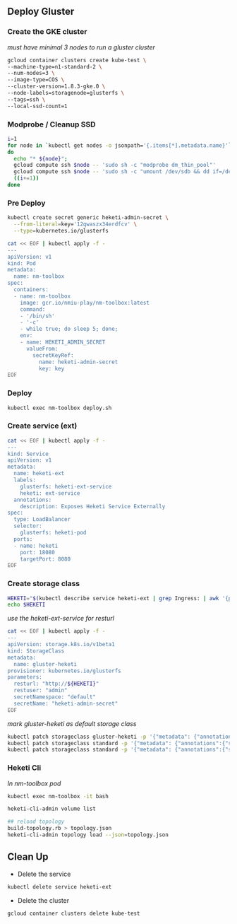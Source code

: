 ## Deploy Gluster

### Create the GKE cluster

_must have minimal 3 nodes to run a gluster cluster_

```sh
gcloud container clusters create kube-test \
--machine-type=n1-standard-2 \
--num-nodes=3 \
--image-type=COS \
--cluster-version=1.8.3-gke.0 \
--node-labels=storagenode=glusterfs \
--tags=ssh \
--local-ssd-count=1
```

### Modprobe / Cleanup SSD

```sh
i=1
for node in `kubectl get nodes -o jsonpath='{.items[*].metadata.name}'`;
do
  echo "* ${node}";
  gcloud compute ssh $node -- 'sudo sh -c "modprobe dm_thin_pool"'
  gcloud compute ssh $node -- 'sudo sh -c "umount /dev/sdb && dd if=/dev/zero of=/dev/sdb bs=512 count=100"'
  ((i+=1))
done
```

### Pre Deploy

```sh
kubectl create secret generic heketi-admin-secret \
  --from-literal=key='12qwaszx34erdfcv' \
  --type=kubernetes.io/glusterfs
```

```sh
cat << EOF | kubectl apply -f -
---
apiVersion: v1
kind: Pod
metadata:
  name: nm-toolbox
spec:
  containers:
  - name: nm-toolbox
    image: gcr.io/nmiu-play/nm-toolbox:latest
    command:
    - '/bin/sh'
    - '-c'
    - while true; do sleep 5; done;
    env:
    - name: HEKETI_ADMIN_SECRET
      valueFrom:
        secretKeyRef:
          name: heketi-admin-secret
          key: key
EOF
```

### Deploy

```sh
kubectl exec nm-toolbox deploy.sh
```

### Create service (ext)

```sh
cat << EOF | kubectl apply -f -
---
kind: Service
apiVersion: v1
metadata:
  name: heketi-ext
  labels:
    glusterfs: heketi-ext-service
    heketi: ext-service
  annotations:
    description: Exposes Heketi Service Externally
spec:
  type: LoadBalancer
  selector:
    glusterfs: heketi-pod
  ports:
  - name: heketi
    port: 18080
    targetPort: 8080
EOF
```

### Create storage class

```sh
HEKETI="$(kubectl describe service heketi-ext | grep Ingress: | awk '{print $3}'):18080"
echo $HEKETI
```
_use the heketi-ext-service for resturl_

```sh
cat << EOF | kubectl apply -f -
---
apiVersion: storage.k8s.io/v1beta1
kind: StorageClass
metadata:
  name: gluster-heketi
provisioner: kubernetes.io/glusterfs
parameters:
  resturl: "http://${HEKETI}"
  restuser: "admin"
  secretNamespace: "default"
  secretName: "heketi-admin-secret"
EOF
```
_mark gluster-heketi as default storage class_

```sh
kubectl patch storageclass gluster-heketi -p '{"metadata": {"annotations":{"storageclass.kubernetes.io/is-default-class":"true"}}}'
kubectl patch storageclass standard -p '{"metadata": {"annotations":{"storageclass.kubernetes.io/is-default-class":"false"}}}'
kubectl patch storageclass standard -p '{"metadata": {"annotations":{"storageclass.beta.kubernetes.io/is-default-class":"false"}}}'
```

### Heketi Cli

_In nm-toolbox pod_

```sh
kubectl exec nm-toolbox -it bash
```

```sh
heketi-cli-admin volume list

## reload topology
build-topology.rb > topology.json
heketi-cli-admin topology load --json=topology.json
```

## Clean Up

* Delete the service
```sh
kubectl delete service heketi-ext
```

* Delete the cluster
```sh
gcloud container clusters delete kube-test
```
